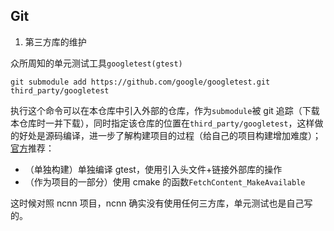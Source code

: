 ## Git

1. 第三方库的维护

众所周知的单元测试工具`googletest(gtest)`

```
git submodule add https://github.com/google/googletest.git third_party/googletest
```

执行这个命令可以在本仓库中引入外部的仓库，作为`submodule`被 git 追踪（下载本仓库时一并下载），同时指定该仓库的位置在`third_party/googletest`，这样做的好处是源码编译，进一步了解构建项目的过程（给自己的项目构建增加难度）；[官方](https://github.com/google/googletest/tree/main/googletest)推荐：

- （单独构建）单独编译 gtest，使用引入头文件+链接外部库的操作
- （作为项目的一部分）使用 cmake 的函数`FetchContent_MakeAvailable`

这时候对照 ncnn 项目，ncnn 确实没有使用任何三方库，单元测试也是自己写的。
